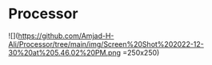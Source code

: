# Processor
![](https://github.com/Amjad-H-Ali/Processor/tree/main/img/Screen%20Shot%202022-12-30%20at%205.46.02%20PM.png =250x250)
